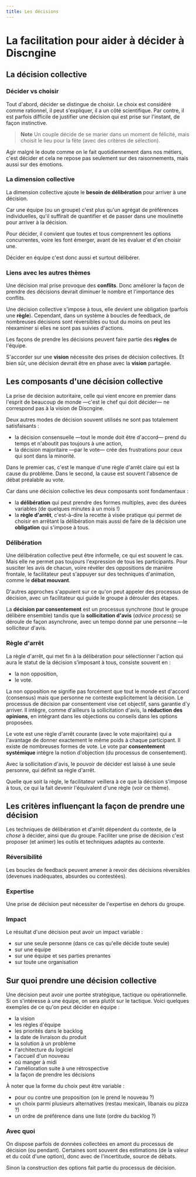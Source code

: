 ```yaml
---
title: Les décisions
---
```


# La facilitation pour aider à décider à Discngine 

## La décision collective

### Décider vs choisir

Tout d'abord, décider se distingue de choisir. Le choix est considéré comme rationnel, il peut s'expliquer, il a un côté scientifique. Par contre, il est parfois difficile de justifier une décision qui est prise sur l'instant, de façon instinctive.

> **Note**
> Un couple décide de se marier dans un moment de félicité, mais choisit le lieu pour la fête (avec des critères de sélection).

Agir malgré le doute comme on le fait quotidiennement dans nos métiers, c'est décider et cela ne repose pas seulement sur des raisonnements, mais aussi sur des émotions.

### La dimension collective

La dimension collective ajoute le **besoin de délibération** pour arriver à une décision.

Car une équipe (ou un groupe) c'est plus qu'un agrégat de préférences individuelles, qu'il suffirait de quantifier et de passer dans une moulinette pour arriver à la décision.

Pour décider, il convient que toutes et tous comprennent les options concurrentes, voire les font émerger, avant de les évaluer et d'en choisir une.

Décider en équipe c'est donc aussi et surtout délibérer.

### Liens avec les autres thèmes
Une décision mal prise provoque des **conflits**. Donc améliorer la façon de prendre des décisions devrait diminuer le nombre et l'importance des conflits.

Une décision collective s'impose à tous, elle devient une obligation (parfois une **règle**). Cependant, dans un système à boucles de feedback, de nombreuses décisions sont réversibles ou tout du moins on peut les réexaminer si elles ne sont pas suivies d'actions.

Les façons de prendre les décisions peuvent faire partie des **règles** de l'équipe.

S'accorder sur une **vision** nécessite des prises de décision collectives.
Et bien sûr, une décision devrait être en phase avec la **vision** partagée.

## Les composants d'une décision collective

La prise de décision autoritaire, celle qui vient encore en premier dans l'esprit de beaucoup de monde —c'est le chef qui doit décider— ne correspond pas à la vision de Discngine. 

Deux autres modes de décision souvent utilisés ne sont pas totalement satisfaisants :
- la décision consensuelle —tout le monde doit être d'accord— prend du temps et n'aboutit pas toujours à une action,
- la décision majoritaire —par le vote— crée des frustrations pour ceux qui sont dans la minorité.

Dans le premier cas, c'est le manque d'une règle d'arrêt claire qui est la cause du problème. Dans le second, la cause est souvent l'absence de débat préalable au vote.

Car dans une décision collective les deux composants sont fondamentaux :
- la **délibération** qui peut prendre des formes multiples, avec des durées variables (de quelques minutes à un mois !)
- la **règle d'arrêt**, c'est-à-dire la recette à visée pratique qui permet de choisir en arrêtant la délibération mais aussi de faire de la décision une **obligation** qui s'impose à tous.

### Délibération

Une délibération collective peut être informelle, ce qui est souvent le cas. Mais elle ne permet pas toujours l'expression de tous les participants.
Pour susciter les avis de chacun, voire révéler des oppositions de manière frontale, le facilitateur peut s'appuyer sur des techniques d'animation, comme le **débat mouvant**.

D'autres approches s'appuient sur ce qu'on peut appeler des processus de décision, avec un facilitateur qui guide le groupe à dérouler des étapes.

La **décision par consentement** est un processus synchrone (tout le groupe délibère ensemble) tandis que la **sollicitation d'avis** (*advice process*) se déroule de façon asynchrone, avec un tempo donné par une personne —le solliciteur d'avis.

### Règle d'arrêt

La règle d'arrêt, qui met fin à la délibération pour sélectionner l'action qui aura le statut de la décision s’imposant à tous, consiste souvent en :

- la non opposition,
- le vote.

La non opposition ne signifie pas forcément que tout le monde est d'accord (consensus) mais que personne ne conteste explicitement la décision. Le processus de décision par consentement vise cet objectif, sans garantie d'y arriver.
Il intègre, comme d'ailleurs la sollicitation d'avis, la **réduction des opinions**, en intégrant dans les objections ou conseils dans les options proposées. 

Le vote est une règle d'arrêt courante (avec le vote majoritaire) qui a l'avantage de donner exactement le même poids à chaque participant. Il existe de nombreuses formes de vote. Le vote par **consentement systémique** intègre la notion d'objection (du processus de consentement).

Avec la sollicitation d'avis, le pouvoir de décider est laissé à une seule personne, qui définit sa règle d'arrêt.

Quelle que soit la règle, le facilitateur veillera à ce que la décision s'impose à tous, ce qui la fait devenir l'équivalent d'une règle (voir ce thème).

## Les critères influençant la façon de prendre une décision

Les techniques de délibération et d'arrêt dépendent du contexte,  de la *chose* à décider, ainsi que du groupe. Faciliter une prise de décision c'est proposer (et animer) les outils et techniques adaptés au contexte.

### Réversibilité
Les boucles de feedback peuvent amener à revoir des décisions réversibles (devenues inadéquates, absurdes ou contestées).

### Expertise
Une prise de décision peut nécessiter de l'expertise en dehors du groupe.

### Impact
Le résultat d'une décision peut avoir un impact variable :
- sur une seule personne (dans ce cas qu'elle décide toute seule)
- sur une équipe
- sur une équipe et ses parties prenantes
- sur toute une organisation

## Sur quoi prendre une décision collective

Une décision peut avoir une portée stratégique, tactique ou opérationnelle. Si on s'intéresse à une équipe, on sera plutôt sur le tactique. Voici quelques exemples de ce qu'on peut décider en équipe :
- la vision
- les règles d'équipe
- les priorités dans le backlog
- la date de livraison du produit
- la solution à un problème
- l'architecture du logiciel
- l'accueil d'un nouveau
- où manger à midi
- l'amélioration suite à une rétrospective
- la façon de prendre les décisions

À noter que la forme du choix peut être variable :
- pour ou contre une proposition (on le prend le nouveau ?)
- un choix parmi plusieurs alternatives (restau mexicain, libanais ou pizza ?)
- un ordre de préférence dans une liste (ordre du backlog ?)

### Avec quoi
On dispose parfois de données collectées en amont du processus de décision (ou pendant). Certaines sont souvent des estimations (de la valeur et du coût d'une option), donc avec de l'incertitude, source de débats.

Sinon la construction des options fait partie du processus de décision.





